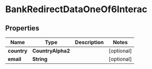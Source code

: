 

# BankRedirectDataOneOf6Interac


## Properties

| Name | Type | Description | Notes |
|------------ | ------------- | ------------- | -------------|
|**country** | **CountryAlpha2** |  |  [optional] |
|**email** | **String** |  |  [optional] |



